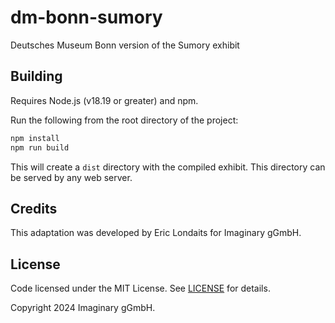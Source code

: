 # dm-bonn-sumory

Deutsches Museum Bonn version of the Sumory exhibit

## Building

Requires Node.js (v18.19 or greater) and npm.

Run the following from the root directory of the project:

```bash
npm install
npm run build
```

This will create a `dist` directory with the compiled exhibit. This directory can be served by any web server.

## Credits

This adaptation was developed by Eric Londaits for Imaginary gGmbH.

## License

Code licensed under the MIT License. See [LICENSE](LICENSE) for details.

Copyright 2024 Imaginary gGmbH.
